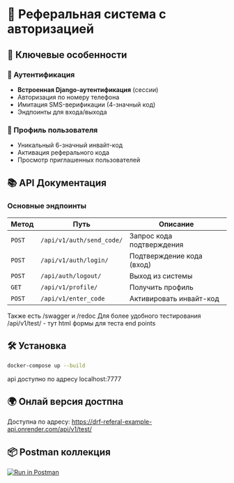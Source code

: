 

# 🔐 Реферальная система с авторизацией

## 🌟 Ключевые особенности

### 🔑 Аутентификация
- **Встроенная Django-аутентификация** (сессии)
- Авторизация по номеру телефона
- Имитация SMS-верификации (4-значный код)
- Эндпоинты для входа/выхода

### 💼 Профиль пользователя
- Уникальный 6-значный инвайт-код
- Активация реферального кода
- Просмотр приглашенных пользователей

## 📚 API Документация

### Основные эндпоинты

| Метод | Путь | Описание |
|-------|------|----------|
| `POST` | `/api/v1/auth/send_code/` | Запрос кода подтверждения |
| `POST` | `/api/v1/auth/login/` | Подтверждение кода (вход) |
| `POST` | `/api/auth/logout/` | Выход из системы |
| `GET`  | `/api/v1/profile/` | Получить профиль |
| `POST` | `/api/v1/enter_code` | Активировать инвайт-код |


Также есть  /swagger  и /redoc
Для более удобного тестирования /api/v1/test/ - тут html формы для теста end points

## 🛠 Установка

```bash
docker-compose up --build
```
api доступно по адресу localhost:7777

## 🌍 Онлай версия достпна

Доступна по адресу: https://drf-referal-example-api.onrender.com/api/v1/test/

## 📦 Postman коллекция

[![Run in Postman](https://run.pstmn.io/button.svg)]([https://app.getpostman.com/run-collection/your-collection-id](https://nurmagomed.postman.co/workspace/mvvibro~98c2565e-d128-4b86-8667-86f023743248/collection/43720184-62503374-fdc8-418b-847e-619eb8012ee3?action=share&source=copy-link&creator=43720184))


